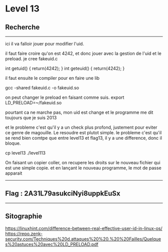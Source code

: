 # Level 13

## Recherche
---

ici il va falloir jouer pour modifier l'uid. 

il faut faire croire qu'on est 4242, et donc jouer avec la gestion de l'uid et le preload.
je cree fakeuid.c 

int getuid()
{
	return(4242);
}
int geteuid()
{
	return(4242);
}

il faut ensuite le compiler pour en faire une lib

gcc -shared fakeuid.c -o fakeuid.so

on peut changer le preload en faisant comme suis. 
export LD_PRELOAD=~/fakeuid.so

pourtant ca ne marche pas, mon uid est change et le programme me dit toujours que je suis 2013

et le probleme c'est qu'il y a un check plus profond, justement pour eviter ce genre de magouille. Le resoudre est plutot simple. le probleme c'est qu'il se rend bien comtpe que entre level13 et flag13, il y a une difference, donc il bloque. 

cp level13 ./level113

On faisant un copier coller, on recupere les droits sur le nouveau fichier qui est une simple copie. et en lançant le nouveau programme, le mot de passe apparait

---
## Flag : 2A31L79asukciNyi8uppkEuSx
---
## Sitographie
https://linuxhint.com/difference-between-real-effective-user-id-in-linux-os/
https://repo.zenk-security.com/Techniques%20d.attaques%20%20.%20%20Failles/Quelques%20astuces%20avec%20LD_PRELOAD.pdf
